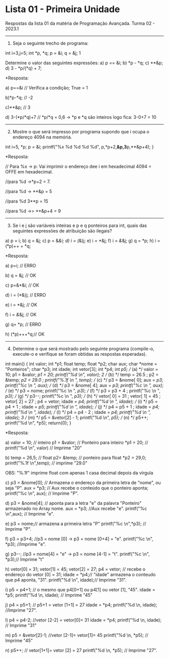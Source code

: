 # Lista 01 - Primeira Unidade
Respostas da lista 01 da matéria de Programação Avançada. Turma 02 - 2023.1

----------------------------------------------------------------------------------------------------
1. Seja o seguinte trecho de programa:

int i=3,j=5;
int *p, *q;
p = &i;
q = &j;
1

Determine o valor das seguintes expressões: 
a) p == &i;
b) *p - *q;
c) **&p;
d) 3 - *p/(*q) + 7;

*Resposta:

a) p==&i // Verifica a condição; True = 1

b)*p-*q; // -2

c)**&p; // 3

d) 3-(*p/*q)+7 // *p/*q = 0,6 -> *p e *q são inteiros logo fica: 3-0+7 = 10

----------------------------------------------------------------------------------------------------
2. Mostre o que será impresso por programa supondo que i ocupa o endereço 4094 na memória.

int i=5, *p;
p = &i;
printf("%x %d %d %d %d", p,*p+2,**&p,3**p,**&p+4);
}

*Resposta:

// Para %x -> p: Vai imprimir o endereço dee i em hexadecimal
4094 = OFFE em hexadecimal.

//para %d ->*p+2 = 7.

//para %d -> **&p = 5

//para %d 3**p = 15

//para %d ->> **&p+4 = 9

----------------------------------------------------------------------------------------------------

3. Se i e j são variáveis inteiras e p e q ponteiros para int, quais das seguintes expressões de
atribuição são ilegais?

a) p = i;
b) q = &j;
c) p = &*&i;
d) i = (*&)j;
e) i = *&j;
f) i = *&*&j;
g) q = *p;
h) i = (*p)++ + *q;

*Resposta:

a) p=i; // ERRO

b) q = &j; // OK

c) p=&*&i; // OK

d) i = (*&)j; // ERRO

e) i = *&j; // OK

f) i = *&*&j; // OK

g) q= *p; // ERRO

h) (*p)+++*q;// OK

-----------------------------------------------------------------------------------------------------

4. Determine o que será mostrado pelo seguinte programa (compile-o, execute-o e verifique se
foram obtidas as respostas esperadas).

int main() {
  int valor;
  int *p1;
  float temp;
  float *p2;
  char aux;
  char *nome = "Ponteiros";
  char *p3;
  int idade;
  int vetor[3];
  int *p4;
  int *p5;
  /* (a) */
  valor = 10;
  p1 = &valor;
  *p1 = 20;
  printf("%d \n", valor);
2
  /* (b) */
  temp = 26.5
;
  p2 = &temp;
  *p2 = 29.0
;
  printf("%.1f \n
", temp);
  /* (c) */
  p3 = &nome[
0];
  aux = *p3;
  printf("%c \n
", aux);
  /* (d) */
  p3 = &nome[
4];
  aux = *p3;
  printf("%c \n
", aux);
  /* (e) */
  p3 = nome;
  printf("%c \n
", *p3);
  /* (f) */
  p3 = p3 +
4
;
  printf("%c \n
", *p3);
  /* (g) */
  p3--;
  printf("%c \n
", *p3);
  /* (h) */
  vetor[
0] = 31
;
  vetor[
1] = 45
;
  vetor[
2] = 27
;
  p4 = vetor;
  idade = *p4;
  printf("%d \n
", idade);
  /* (i) */
  p5 = p4 +
1
;
  idade = *p5;
  printf("%d \n
", idade);
  /* (j) */
  p4 = p5 +
1
;
  idade = *p4;
  printf("%d \n
", idade);
  /* (l) */
  p4 = p4 -
2
;
  idade = *p4;
  printf("%d \n
", idade);
3
  /* (m) */
  p5 = &vetor[2] - 1;
  printf("%d \n", *p5);
  /* (n) */
  p5++;
  printf("%d \n", *p5);
  return(0);
}

*Resposta: 

a) 
valor = 10; // inteiro
p1 = &valor; // Ponteiro para inteiro
*p1 = 20; // 
printf("%d \n", valor) // Imprime "20"

b)
temp = 26,5; // float
p2= &temp; // ponteiro para float
*p2 = 29,0;
printf("%.1f \n",temp); // imprime "29.0"

OBS: "%.1f" imprime float com apenas 1 casa decimal depois da vírgula

c)
p3 = &nome[0]; // Armazena o endereço da primeira letra de "nome", ou seja "P".
aux = *p3; // Aux recebe o conteúdo que o ponteiro aponta;
printf("%c \n", aux); // Imprime "P".

d)
p3 = &nome[4]; // aponta para a letra "e" da palavra "Ponteiro" armazenado no Array nome.
aux = *p3; //Aux recebe "e".
printf("%c \n",aux); // Imprime "e".

e)
p3 = nome;// armazena a primeira letra "P"
printf("%c \n",*p3); // Imprime "P".

f)
p3 = p3+4; //p3 = nome [0] -> p3 = nome [0+4] = "e".
printf("%c \n", *p3); //Imprime "e".

g)
p3--; //p3 = nome[4] = "e" -> p3 = nome [4-1] = "t".
printf("%c \n", *p3);// Imprime "t"

h)
vetor[0] = 31;
vetor[1] = 45;
vetor[2] = 27;
p4 = vetor; // recebe o endereço do vetor [0] = 31;
idade = *p4;// "idade" armazena o conteudo que p4 aponta, "31".
printf("%d \n", idade);// Imprime "31".

i)
p5 = p4+1; // o mesmo que p4[0+1] ou p4[1] ou vetor [1], "45".
idade = *p5;
printf("%d \n, idade); // Imprime "45"

j)
p4 = p5+1; // p5+1 = vetor [1+1] = 27
idade = *p4;
printf("%d \n, idade); //Imprime "27".

l)
p4 = p4-2; //vetor [2-2] = vetor[0]= 31
idade = *p4;
printf("%d \n, idade); // Imprime "31"

m) 
p5 = &vetor[2]-1; //vetor [2-1]= vetor[1]= 45
printf("%d \n, *p5); // Imprime "45"

n)
p5++; // vetor[1+1]= vetor [2] = 27
printf("%d \n, *p5); // Imprime "27".
